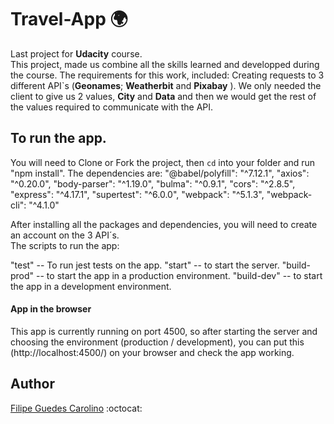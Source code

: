 # Travel-App :earth_africa:

Last project for **Udacity** course.<br>
This project, made us combine all the skills learned and developped during the course. 
The requirements for this work, included: 
Creating requests to 3 different API`s (**Geonames**; **Weatherbit** and **Pixabay** ). We only needed the client to give us 2 values, **City** and **Data** and then we would get the rest of the values required to communicate with the API.

## To run the app.
You will need to Clone or Fork the project, then `cd` into your folder and run "npm install".
The dependencies are:
 "@babel/polyfill": "^7.12.1",
 "axios": "^0.20.0",
 "body-parser": "^1.19.0",
 "bulma": "^0.9.1",
 "cors": "^2.8.5",
 "express": "^4.17.1",
 "supertest": "^6.0.0",
 "webpack": "^5.1.3",
 "webpack-cli": "^4.1.0"

 After installing all the packages and dependencies, you will need to create an account on the 3 API´s.  
 The scripts to run the app:

 "test" -- To run jest tests on the app.
 "start" -- to start the server.
 "build-prod" -- to start the app in a production environment. 
 "build-dev" -- to start the app in a development environment.

#### App in the browser
This app is currently running on port 4500, so after starting the server and choosing the environment (production / development), you can put this (http://localhost:4500/) on your browser and check the app working.


## Author

[Filipe Guedes Carolino](https://github.com/FilipeGuedesCarolino) :octocat:

